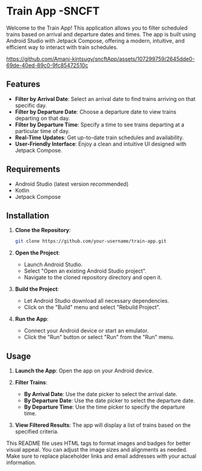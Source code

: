 
# Train App -SNCFT

Welcome to the Train App! This application allows you to filter scheduled trains based on arrival and departure dates and times. The app is built using Android Studio with Jetpack Compose, offering a modern, intuitive, and efficient way to interact with train schedules.




https://github.com/Amani-kintsugy/sncftApp/assets/107299759/2645dde0-69de-40ed-89c0-9fc85472510c


## Features

- **Filter by Arrival Date**: Select an arrival date to find trains arriving on that specific day.
- **Filter by Departure Date**: Choose a departure date to view trains departing on that day.
- **Filter by Departure Time**: Specify a time to see trains departing at a particular time of day.
- **Real-Time Updates**: Get up-to-date train schedules and availability.
- **User-Friendly Interface**: Enjoy a clean and intuitive UI designed with Jetpack Compose.

## Requirements

- Android Studio (latest version recommended)
- Kotlin
- Jetpack Compose

## Installation

1. **Clone the Repository**:
   ```bash
   git clone https://github.com/your-username/train-app.git
   ```

2. **Open the Project**:
   - Launch Android Studio.
   - Select "Open an existing Android Studio project".
   - Navigate to the cloned repository directory and open it.

3. **Build the Project**:
   - Let Android Studio download all necessary dependencies.
   - Click on the "Build" menu and select "Rebuild Project".

4. **Run the App**:
   - Connect your Android device or start an emulator.
   - Click the "Run" button or select "Run" from the "Run" menu.

## Usage

1. **Launch the App**: Open the app on your Android device.

2. **Filter Trains**:
   - **By Arrival Date**: Use the date picker to select the arrival date.
   - **By Departure Date**: Use the date picker to select the departure date.
   - **By Departure Time**: Use the time picker to specify the departure time.

3. **View Filtered Results**: The app will display a list of trains based on the specified criteria.



</p>

This README file uses HTML tags to format images and badges for better visual appeal. You can adjust the image sizes and alignments as needed. Make sure to replace placeholder links and email addresses with your actual information.
